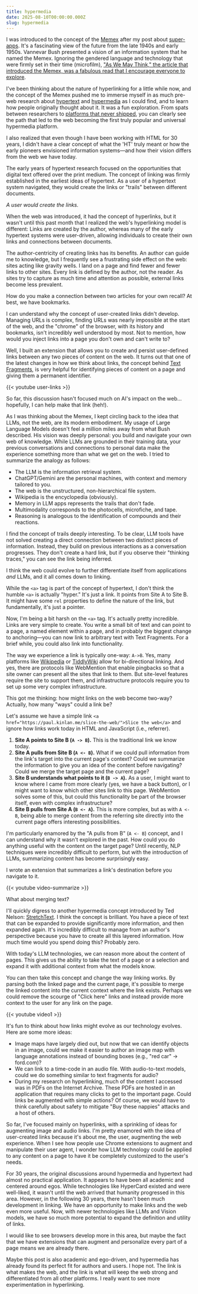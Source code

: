 ```yaml
---
title: hypermedia
date: 2025-08-10T00:00:00.000Z
slug: hypermedia
---
```


I was introduced to the concept of the [Memex](https://en.wikipedia.org/wiki/Memex) after my post about [super-apps](/super-apps/). It's a fascinating view of the future from the late 1940s and early 1950s. Vannevar Bush presented a vision of an information system that he named the Memex. Ignoring the gendered language and technology that were firmly set in their time (microfilm), ["As We May Think," the article that introduced the Memex, was a fabulous read that I encourage everyone to explore](https://www.ias.ac.in/article/fulltext/reso/005/11/0094-0103).

I've been thinking about the nature of hyperlinking for a little while now, and the concept of the Memex pushed me to immerse myself in as much pre-web research about [hypertext](https://archive.org/details/SelectedPapers1977) and [hypermedia](https://dl.acm.org/doi/10.1145/800197.806036) as I could find, and to learn how people originally thought about it. It was a fun exploration. From spats between researchers to [platforms that never shipped](https://www.w3.org/Xanadu.html), you can clearly see the path that led to the web becoming the first truly popular and universal hypermedia platform.

I also realized that even though I have been working with HTML for 30 years, I didn't have a clear concept of what the 'HT' truly meant or how the early pioneers envisioned information systems—and how their vision differs from the web we have today.

The early years of hypertext research focused on the opportunities that digital text offered over the print medium. The concept of linking was firmly established in the earliest ideas of hypertext. As a user of a hypertext system navigated, they would create the links or "trails" between different documents.

_A user would create the links._

When the web was introduced, it had the concept of hyperlinks, but it wasn't until this past month that I realized the web's hyperlinking model is different: Links are created by the author, whereas many of the early hypertext systems were user-driven, allowing individuals to create their own links and connections between documents.

The author-centricity of creating links has its benefits. An author can guide me to knowledge, but I frequently see a frustrating side effect on the web: sites acting like gravity wells. I land on a page and find fewer and fewer links to other sites. Every link is defined by the author, not the reader. As sites try to capture as much time and attention as possible, external links become less prevalent.

How do you make a connection between two articles for your own recall? At best, we have bookmarks.

I can understand why the concept of user-created links didn't develop. Managing URLs is complex, finding URLs was nearly impossible at the start of the web, and the "chrome" of the browser, with its history and bookmarks, isn't incredibly well understood by most. Not to mention, how would you inject links into a page you don't own and can't write to?

Well, I built an extension that allows you to create and persist user-defined links between any two pieces of content on the web. It turns out that one of the latest changes in how we think about links, the concept behind [Text Fragments](https://developer.mozilla.org/en-US/docs/Web/URI/Reference/Fragment/Text_fragments), is very helpful for identifying pieces of content on a page and giving them a permanent identifier.

{{< youtube user-links >}}

So far, this discussion hasn't focused much on AI's impact on the web... hopefully, I can help make that link (heh!).

As I was thinking about the Memex, I kept circling back to the idea that LLMs, not the web, are its modern embodiment. My usage of Large Language Models doesn't feel a million miles away from what Bush described. His vision was deeply personal: you build and navigate your own web of knowledge. While LLMs are grounded in their training data, your previous conversations and connections to personal data make the experience something more than what we get on the web. I tried to summarize the analogy as follows:

- The LLM is the information retrieval system.
- ChatGPT/Gemini are the personal machines, with context and memory tailored to you.
- The web is the unstructured, non-hierarchical file system.
- Wikipedia is the encyclopedia (obviously).
- Memory in LLM apps represents the trails that don't fade.
- Multimodality corresponds to the photocells, microfiche, and tape.
- Reasoning is analogous to the identification of compounds and their reactions.

I find the concept of trails deeply interesting. To be clear, LLM tools have not solved creating a direct connection between two distinct pieces of information. Instead, they build on previous interactions as a conversation progresses. They don't create a hard link, but if you observe their "thinking traces," you can see the link being inferred.

I think the web could evolve to further differentiate itself from applications _and_ LLMs, and it all comes down to linking.

While the `<a>` tag is part of the concept of hypertext, I don't think the humble `<a>` is actually "hyper." It's just a link. It points from Site A to Site B. It might have some `rel` properties to define the nature of the link, but fundamentally, it's just a pointer.

Now, I'm being a bit harsh on the `<a>` tag. It's actually pretty incredible. Links are very simple to create. You write a small bit of text and can point to a page, a named element within a page, and in probably the biggest change to anchoring—you can now link to arbitrary text with Text Fragments. For a brief while, you could also link into functionality.

The way we experience a link is typically one-way: `A->B`. Yes, many platforms like [Wikipedia](https://www.wikimedia.org/) or [TiddlyWiki](https://tiddlywiki.com/) allow for bi-directional linking. And yes, there are protocols like WebMention that enable pingbacks so that a site owner can present all the sites that link to them. But site-level features require the site to support them, and infrastructure protocols require you to set up some very complex infrastructure.

This got me thinking: how might links on the web become two-way? Actually, how many "ways" could a link be?

Let's assume we have a simple link `<a href="https://paul.kinlan.me/slice-the-web/">Slice the web</a>` and ignore how links work today in HTML and JavaScript (i.e., referrer).

1.  **Site A points to Site B (`A -> B`).** This is the traditional link we know today.
2.  **Site A pulls from Site B (`A <- B`).** What if we could pull information from the link's target into the current page's context? Could we summarize the information to give you an idea of the content before navigating? Could we merge the target page and the current page?
3.  **Site B understands what points to it (`B -> A`).** As a user, I might want to know where I came from more clearly (yes, we have a back button), or I might want to know which other sites link to this page. WebMention solves some of this, but could this functionality be part of the browser itself, even with complex infrastructure?
4.  **Site B pulls from Site A (`B <- A`).** This is more complex, but as with `A <- B`, being able to merge content from the referring site directly into the current page offers interesting possibilities.

I'm particularly enamored by the "A pulls from B" (`A <- B`) concept, and I can understand why it wasn't explored in the past. How could you do anything useful with the content on the target page? Until recently, NLP techniques were incredibly difficult to perform, but with the introduction of LLMs, summarizing content has become surprisingly easy.

I wrote an extension that summarizes a link's destination before you navigate to it.

{{< youtube video-summarize >}}

What about merging text?

I'll quickly digress to another hypermedia concept introduced by Ted Nelson: [StretchText](https://archive.org/details/STRETCHTEXT). I think the concept is brilliant. You have a piece of text that can be expanded to provide significantly more information, and then expanded again. It's incredibly difficult to manage from an author's perspective because you have to create all this layered information. How much time would you spend doing this? Probably zero.

With today's LLM technologies, we can reason more about the content of pages. This gives us the ability to take the text of a page or a selection and expand it with additional context from what the models know.

You can then take this concept and change the way linking works. By parsing both the linked page and the current page, it's possible to merge the linked content into the current context where the link exists. Perhaps we could remove the scourge of "Click here" links and instead provide more context to the user for any link on the page.

{{< youtube video1 >}}

It's fun to think about how links might evolve as our technology evolves. Here are some more ideas:

- Image maps have largely died out, but now that we can identify objects in an image, could we make it easier to author an image map with language annotations instead of bounding boxes (e.g., "red car" -> ford.com)?
- We can link to a time-code in an audio file. With audio-to-text models, could we do something similar to text fragments for audio?
- During my research on hyperlinking, much of the content I accessed was in PDFs on the Internet Archive. These PDFs are hosted in an application that requires many clicks to get to the important page. Could links be augmented with simple actions? Of course, we would have to think carefully about safety to mitigate "Buy these nappies" attacks and a host of others.

So far, I've focused mainly on hyperlinks, with a sprinkling of ideas for augmenting image and audio links. I'm pretty enamored with the idea of user-created links because it's about me, the user, augmenting the web experience. When I see how people use Chrome extensions to augment and manipulate their user agent, I wonder how LLM technology could be applied to any content on a page to have it be completely customized to the user's needs.

For 30 years, the original discussions around hypermedia and hypertext had almost no practical application. It appears to have been all academic and centered around egos. While technologies like HyperCard existed and were well-liked, it wasn't until the web arrived that humanity progressed in this area. However, in the following 30 years, there hasn't been much development in linking. We have an opportunity to make links and the web even more useful. Now, with newer technologies like LLMs and Vision models, we have so much more potential to expand the definition and utility of links.

I would like to see browsers develop more in this area, but maybe the fact that we have extensions that can augment and personalize every part of a page means we are already there.

Maybe this post is also academic and ego-driven, and hypermedia has already found its perfect fit for authors and users. I hope not. The link is what makes the web, and the link is what will keep the web strong and differentiated from all other platforms. I really want to see more experimentation in hyperlinking.
